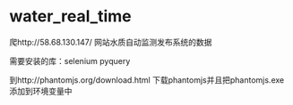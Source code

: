 # water_real_time

爬http://58.68.130.147/  网站水质自动监测发布系统的数据

需要安装的库：selenium pyquery

到http://phantomjs.org/download.html  下载phantomjs并且把phantomjs.exe添加到环境变量中

